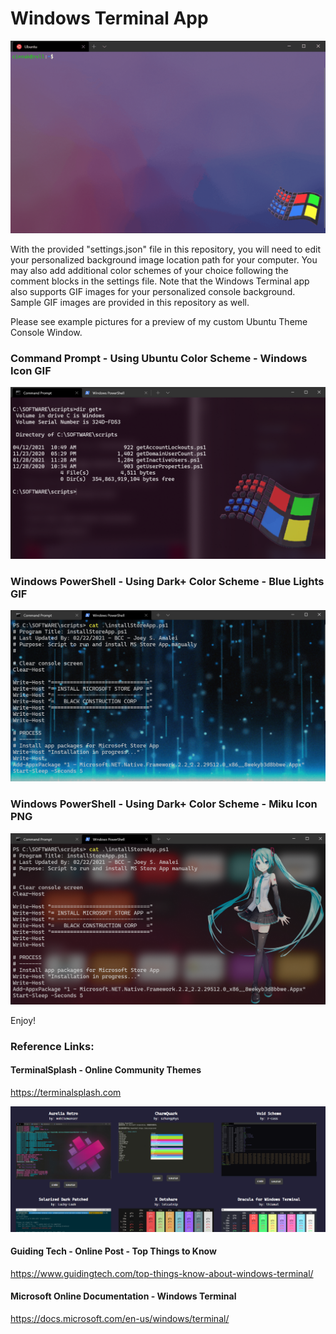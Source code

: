 # Windows Terminal App
![Demo Headline](/media/demo_headline.gif)

With the provided "settings.json" file in this repository, you will need to edit your personalized background image location path for your computer. You may also add additional color schemes of your choice following the comment blocks in the settings file. Note that the Windows Terminal app also supports GIF images for your personalized console background. Sample GIF images are provided in this repository as well.

Please see example pictures for a preview of my custom Ubuntu Theme Console Window.

### Command Prompt - Using Ubuntu Color Scheme - Windows Icon GIF
![Theme Preview #1](/media/PREVIEW1.png)

### Windows PowerShell - Using Dark+ Color Scheme - Blue Lights GIF
![Theme Preview #2](/media/PREVIEW2.png)

### Windows PowerShell - Using Dark+ Color Scheme - Miku Icon PNG
![Theme Preview #3](/media/PREVIEW3.png)

Enjoy!

### Reference Links:

#### TerminalSplash - Online Community Themes
https://terminalsplash.com

![Community Themes](/media/terminal_themes.png)

#### Guiding Tech - Online Post - Top Things to Know
https://www.guidingtech.com/top-things-know-about-windows-terminal/

#### Microsoft Online Documentation - Windows Terminal
https://docs.microsoft.com/en-us/windows/terminal/
